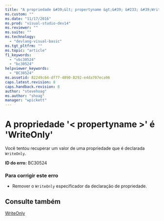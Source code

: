 ```yaml
---
title: "A propriedade &#39;&lt; propertyname &gt;&#39; &#233; &#39;WriteOnly&#39; | Microsoft Docs"
ms.custom: ""
ms.date: "11/17/2016"
ms.prod: "visual-studio-dev14"
ms.reviewer: ""
ms.suite: ""
ms.technology: 
  - "devlang-visual-basic"
ms.tgt_pltfrm: ""
ms.topic: "article"
f1_keywords: 
  - "vbc30524"
  - "bc30524"
helpviewer_keywords: 
  - "BC30524"
ms.assetid: 82249c64-df77-4890-8292-e4da707eca96
caps.latest.revision: 8
caps.handback.revision: 8
author: "stevehoag"
ms.author: "shoag"
manager: "wpickett"
---
```

# A propriedade &#39;&lt; propertyname &gt;&#39; &#233; &#39;WriteOnly&#39;
Você tentou recuperar um valor de uma propriedade que é declarada `WriteOnly`.  
  
 **ID do erro:** BC30524  
  
### Para corrigir este erro  
  
-   Remover o `WriteOnly` especificador da declaração de propriedade.  
  
## Consulte também  
 [WriteOnly](../../visual-basic/language-reference/modifiers/writeonly.md)